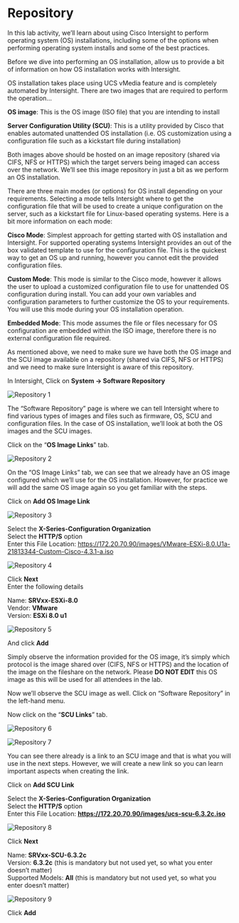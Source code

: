 # Repository

In this lab activity, we’ll learn about using Cisco Intersight to perform operating system (OS) installations, including some of the options when performing operating system installs and some of the best practices.

Before we dive into performing an OS installation, allow us to provide a bit of information on how OS installation works with Intersight.

OS installation takes place using UCS vMedia feature and is completely automated by Intersight. There are two images that are required to perform the operation…

**OS image**: This is the OS image (ISO file) that you are intending to install

**Server Configuration Utility (SCU)**: This is a utility provided by Cisco that enables automated unattended OS installation (i.e. OS customization using a configuration file such as a kickstart file during installation)

Both images above should be hosted on an image repository (shared via CIFS, NFS or HTTPS) which the target servers being imaged can access over the network. We’ll see this image repository in just a bit as we perform an OS installation.

There are three main modes (or options) for OS install depending on your requirements. Selecting a mode tells Intersight where to get the configuration file that will be used to create a unique configuration on the server, such as a kickstart file for Linux-based operating systems. Here is a bit more information on each mode:

**Cisco Mode**: Simplest approach for getting started with OS installation and Intersight. For supported operating systems Intersight provides an out of the box validated template to use for the configuration file. This is the quickest way to get an OS up and running, however you cannot edit the provided configuration files.

**Custom Mode**: This mode is similar to the Cisco mode, however it allows the user to upload a customized configuration file to use for unattended OS configuration during install. You can add your own variables and configuration parameters to further customize the OS to your requirements. You will use this mode during your OS installation operation.

**Embedded Mode**: This mode assumes the file or files necessary for OS configuration are embedded within the ISO image, therefore there is no external configuration file required.

As mentioned above, we need to make sure we have both the OS image and the SCU image available on a repository (shared via CIFS, NFS or HTTPS) and we need to make sure Intersight is aware of this repository.

In Intersight, Click on **System -> Software Repository**

![Repository 1](./Repository1.png "Repository 1")

The “Software Repository” page is where we can tell Intersight where to find various types of images and files such as firmware, OS, SCU and configuration files. In the case of OS installation, we’ll look at both the OS images and the SCU images.

Click on the “**OS Image Links**” tab.

![Repository 2](./Repository2.png "Repository 2")

On the “OS Image Links” tab, we can see that we already have an OS image configured which we’ll use for the OS installation. However, for practice we will add the same OS image again so you get familiar with the steps.

Click on **Add OS Image Link**

![Repository 3](./Repository3.png "Repository 3")

Select the **X-Series-Configuration Organization**  
Select the **HTTP/S** option  
Enter this File Location: https://172.20.70.90/images/VMware-ESXi-8.0.U1a-21813344-Custom-Cisco-4.3.1-a.iso  

![Repository 4](./Repository4.png "Repository 4")

Click **Next**  
Enter the following details

Name: **SRVxx-ESXi-8.0**  
Vendor: **VMware**  
Version: **ESXi 8.0 u1**  

![Repository 5](./Repository5.png "Repository 5")

And click **Add**

Simply observe the information provided for the OS image, it’s simply which protocol is the image shared over (CIFS, NFS or HTTPS) and the location of the image on the fileshare on the network. Please **DO NOT EDIT** this OS image as this will be used for all attendees in the lab.

Now we’ll observe the SCU image as well. Click on “Software Repository” in the left-hand menu.

Now click on the “**SCU Links**” tab.

![Repository 6](./Repository6.png "Repository 6")

![Repository 7](./Repository7.png "Repository 7")

You can see there already is a link to an SCU image and that is what you will use in the next steps. However, we will create a new link so you can learn important aspects when creating the link.

Click on **Add SCU Link**

Select the **X-Series-Configuration Organization**  
Select the **HTTP/S** option  
Enter this File Location: **https://172.20.70.90/images/ucs-scu-6.3.2c.iso**  

![Repository 8](./Repository8.png "Repository 8")

Click **Next**

Name: **SRVxx-SCU-6.3.2c**  
Version: **6.3.2c** (this is mandatory but not used yet, so what you enter doesn’t matter)  
Supported Models: **All** (this is mandatory but not used yet, so what you enter doesn’t matter)  

![Repository 9](./Repository9.png "Repository 9")

Click **Add**